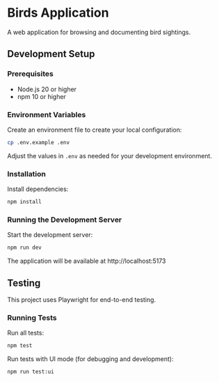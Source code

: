 # Birds Application

A web application for browsing and documenting bird sightings.

## Development Setup

### Prerequisites

- Node.js 20 or higher
- npm 10 or higher

### Environment Variables

Create an environment file to create your local configuration:

```bash
cp .env.example .env
```

Adjust the values in `.env` as needed for your development environment.

### Installation

Install dependencies:

```bash
npm install
```

### Running the Development Server

Start the development server:

```bash
npm run dev
```

The application will be available at http://localhost:5173

## Testing

This project uses Playwright for end-to-end testing.

### Running Tests

Run all tests:

```bash
npm test
```

Run tests with UI mode (for debugging and development):

```bash
npm run test:ui
```

